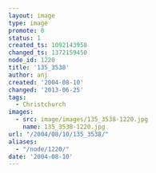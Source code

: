 ```yaml
---
layout: image
type: image
promote: 0
status: 1
created_ts: 1092143958
changed_ts: 1372159450
node_id: 1220
title: '135_3538'
author: anj
created: '2004-08-10'
changed: '2013-06-25'
tags:
  - Christchurch
images:
  - src: image/images/135_3538-1220.jpg
    name: 135_3538-1220.jpg
url: "/2004/08/10/135_3538/"
aliases:
  - "/node/1220/"
date: '2004-08-10'
---
```


